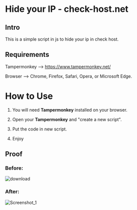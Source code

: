 # Hide your IP - check-host.net


## Intro
This is a simple script in js to hide your ip in check host.

## Requirements
Tampermonkey --> https://www.tampermonkey.net/

Browser --> Chrome, Firefox, Safari, Opera, or Microsoft Edge.

# How to Use
1. You will need **Tampermonkey** installed on your browser.

2. Open your **Tampermonkey** and "create a new script".

3. Put the code in new script.

4. Enjoy

## Proof

### Before:
![download](https://user-images.githubusercontent.com/36014967/84076706-28bc2f00-a9ce-11ea-9fe0-50c0e662c436.png)

### After: 
![Screenshot_1](https://user-images.githubusercontent.com/36014967/84076945-8badc600-a9ce-11ea-8271-fb57fc17dd1b.png)
